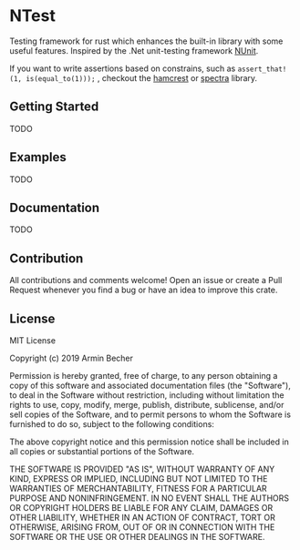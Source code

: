 # NTest

Testing framework for rust which enhances the built-in library with some useful features. Inspired by the .Net unit-testing framework [NUnit](https://github.com/nunit/nunit). 

If you want to write assertions based on constrains, such as `assert_that!(1, is(equal_to(1)));` , checkout the [hamcrest](https://github.com/ujh/hamcrest-rust) or [spectra](https://github.com/cfrancia/spectral) library.

## Getting Started
TODO

## Examples
TODO

## Documentation
TODO

## Contribution
All contributions and comments welcome! Open an issue or create a Pull Request whenever you find a bug or have an idea to improve this crate.

## License
MIT License

Copyright (c) 2019 Armin Becher

Permission is hereby granted, free of charge, to any person obtaining a copy of this software and associated documentation files (the "Software"), to deal in the Software without restriction, including without limitation the rights to use, copy, modify, merge, publish, distribute, sublicense, and/or sell copies of the Software, and to permit persons to whom the Software is furnished to do so, subject to the following conditions:

The above copyright notice and this permission notice shall be included in all copies or substantial portions of the Software.

THE SOFTWARE IS PROVIDED "AS IS", WITHOUT WARRANTY OF ANY KIND, EXPRESS OR IMPLIED, INCLUDING BUT NOT LIMITED TO THE WARRANTIES OF MERCHANTABILITY, FITNESS FOR A PARTICULAR PURPOSE AND NONINFRINGEMENT. IN NO EVENT SHALL THE AUTHORS OR COPYRIGHT HOLDERS BE LIABLE FOR ANY CLAIM, DAMAGES OR OTHER LIABILITY, WHETHER IN AN ACTION OF CONTRACT, TORT OR OTHERWISE, ARISING FROM, OUT OF OR IN CONNECTION WITH THE SOFTWARE OR THE USE OR OTHER DEALINGS IN THE SOFTWARE.